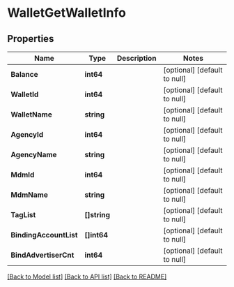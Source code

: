 # WalletGetWalletInfo

## Properties
Name | Type | Description | Notes
------------ | ------------- | ------------- | -------------
**Balance** | **int64** |  | [optional] [default to null]
**WalletId** | **int64** |  | [optional] [default to null]
**WalletName** | **string** |  | [optional] [default to null]
**AgencyId** | **int64** |  | [optional] [default to null]
**AgencyName** | **string** |  | [optional] [default to null]
**MdmId** | **int64** |  | [optional] [default to null]
**MdmName** | **string** |  | [optional] [default to null]
**TagList** | **[]string** |  | [optional] [default to null]
**BindingAccountList** | **[]int64** |  | [optional] [default to null]
**BindAdvertiserCnt** | **int64** |  | [optional] [default to null]

[[Back to Model list]](../README.md#documentation-for-models) [[Back to API list]](../README.md#documentation-for-api-endpoints) [[Back to README]](../README.md)


